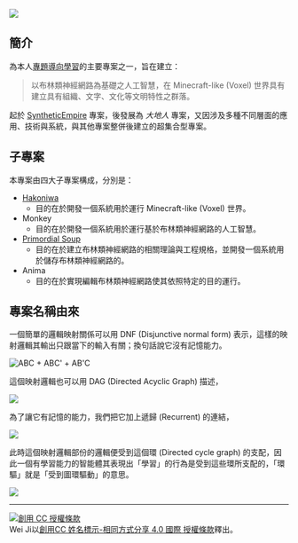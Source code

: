 ![](#環驅之鑰_hero.svg)

## 簡介

為本人[專題導向學習](https://en.wikipedia.org/wiki/Project-based_learning)的主要專案之一，旨在建立：
> 以布林類神經網路為基礎之人工智慧，在 Minecraft-like (Voxel) 世界具有建立具有組織、文字、文化等文明特性之群落。

起於 [SyntheticEmpire](#Project:SyntheticEmpire) 專案，後發展為 *大地人* 專案，又因涉及多種不同層面的應用、技術與系統，與其他專案整併後建立的超集合型專案。

## 子專案

本專案由四大子專案構成，分別是：
- [Hakoniwa](#Hakoniwa)
    - 目的在於開發一個系統用於運行 Minecraft-like (Voxel) 世界。
- Monkey
    - 目的在於開發一個系統用於運行基於布林類神經網路的人工智慧。
- [Primordial Soup](<#Primordial Soup>)
    - 目的在於建立布林類神經網路的相關理論與工程規格，並開發一個系統用於儲存布林類神經網路的。
- Anima
    - 目的在於實現編輯布林類神經網路使其依照特定的目的運行。

## 專案名稱由來

一個簡單的邏輯映射關係可以用 DNF (Disjunctive normal form) 表示，這樣的映射邏輯其輸出只跟當下的輸入有關；換句話說它沒有記憶能力。

![ABC + ABC' + AB'C](#simple_dnf.svg)

這個映射邏輯也可以用 DAG (Directed Acyclic Graph) 描述，

![](#simple_dag.svg)

為了讓它有記憶的能力，我們把它加上遞歸 (Recurrent) 的連結，

![](#simple_dag_recurrent.svg)

此時這個映射邏輯部份的邏輯便受到這個環 (Directed cycle graph) 的支配，因此一個有學習能力的智能體其表現出「學習」的行為是受到這些環所支配的，「環驅」就是「受到圖環驅動」的意思。

![](#simple_dcg.svg)

---

[![創用 CC 授權條款](https://i.creativecommons.org/l/by-sa/4.0/88x31.png)](http://creativecommons.org/licenses/by-sa/4.0/)  
Wei Ji以[創用CC 姓名標示-相同方式分享 4.0 國際 授權條款](http://creativecommons.org/licenses/by-sa/4.0/)釋出。